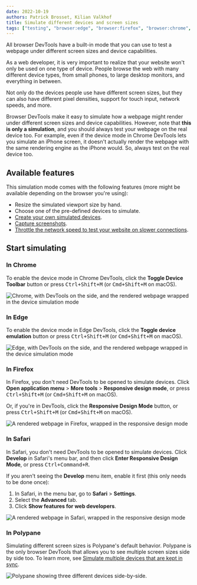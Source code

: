 ```yaml
---
date: 2022-10-19
authors: Patrick Brosset, Kilian Valkhof
title: Simulate different devices and screen sizes
tags: ["testing", "browser:edge", "browser:firefox", "browser:chrome", "browser:safari", "browser:polypane"]
---
```

All browser DevTools have a built-in mode that you can use to test a webpage under different screen sizes and device capabilities.

As a web developer, it is very important to realize that your website won't only be used on one type of device. People browse the web with many different device types, from small phones, to large desktop monitors, and everything in between.

Not only do the devices people use have different screen sizes, but they can also have different pixel densities, support for touch input, network speeds, and more.

Browser DevTools make it easy to simulate how a webpage might render under different screen sizes and device capabilities. However, note that **this is only a simulation**, and you should always test your webpage on the real device too. For example, even if the device mode in Chrome DevTools lets you simulate an iPhone screen, it doesn't actually render the webpage with the same rendering engine as the iPhone would. So, always test on the real device too.

## Available features

This simulation mode comes with the following features (more might be available depending on the browser you're using):

* Resize the simulated viewport size by hand.
* Choose one of the pre-defined devices to simulate.
* [Create your own simulated devices](./add-new-devices.md).
* [Capture screenshots](./take-in-device-screenshots.md).
* [Throttle the network speed to test your website on slower connections](./throttle-network-speed.md).

## Start simulating

### In Chrome

To enable the device mode in Chrome DevTools, click the **Toggle Device Toolbar** button or press <kbd>Ctrl+Shift+M</kbd> (or <kbd>Cmd+Shift+M</kbd> on macOS).

![Chrome, with DevTools on the side, and the rendered webpage wrapped in the device simulation mode](../../assets/img/simulate-devices-chrome.png)

### In Edge

To enable the device mode in Edge DevTools, click the **Toggle device emulation** button or press <kbd>Ctrl+Shift+M</kbd> (or <kbd>Cmd+Shift+M</kbd> on macOS).

![Edge, with DevTools on the side, and the rendered webpage wrapped in the device simulation mode](../../assets/img/simulate-devices-edge.png)

### In Firefox

In Firefox, you don't need DevTools to be opened to simulate devices. Click **Open application menu** > **More tools** > **Responsive design mode**, or press <kbd>Ctrl+Shift+M</kbd> (or <kbd>Cmd+Shift+M</kbd> on macOS).

Or, if you're in DevTools, click the **Responsive Design Mode** button, or press <kbd>Ctrl+Shift+M</kbd> (or <kbd>Cmd+Shift+M</kbd> on macOS).

![A rendered webpage in Firefox, wrapped in the responsive design mode](../../assets/img/simulate-devices-firefox.png)

### In Safari

In Safari, you don't need DevTools to be opened to simulate devices. Click **Develop** in Safari's menu bar, and then click **Enter Responsive Design Mode**, or press <kbd>Ctrl+Command+R</kbd>.

If you aren't seeing the **Develop** menu item, enable it first (this only needs to be done once):

1. In Safari, in the menu bar, go to **Safari** > **Settings**.
1. Select the **Advanced** tab.
1. Click **Show features for web developers**.

![A rendered webpage in Safari, wrapped in the responsive design mode](../../assets/img/simulate-devices-safari.png)

### In Polypane

Simulating different screen sizes is Polypane's default behavior. Polypane is the only browser DevTools that allows you to see multiple screen sizes side by side too. To learn more, see [Simulate multiple devices that are kept in sync](./simulate-multiple-devices.md).

![Polypane showing three different devices side-by-side.](../../assets/img/simulate-devices-polypane.png)
